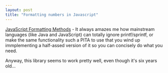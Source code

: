 ```yaml
---
layout: post
title: "Formatting numbers in Javascript"
---
```




<a href="http://www.chimie.fundp.ac.be/javas/js_format.html">JavaScript Formatting Methods</a> - It always amazes me how mainstream languages (like Java and JavaScript) can totally ignore printf/sprintf, or make the same functionality such a PITA to use that you wind up immplementing a half-assed version of it so you can concisely do what you need.

<p>Anyway, this library seems to work pretty well, even though it's six years old...</p>


